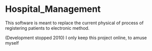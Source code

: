 Hospital_Management
===================
This software is meant to replace the current physical of process of registering patients to electronic method.

(Development stopped 2010)
I only keep this project online, to amuse myself
